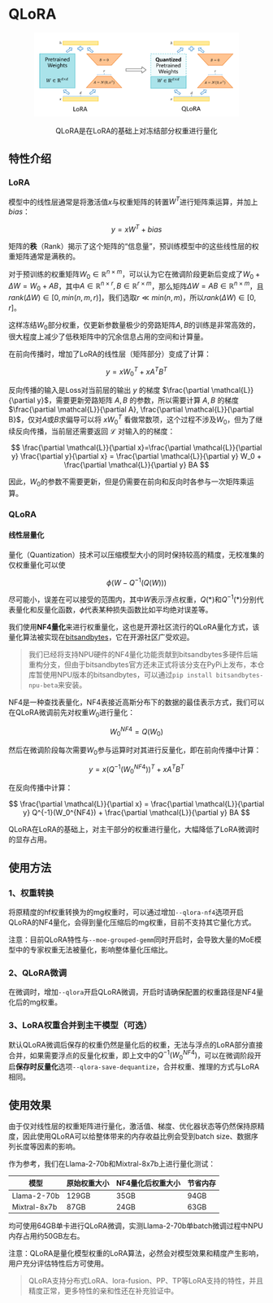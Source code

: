 # QLoRA

<div style="text-align: center;">
  <p>
    <img src="../../sources/images/qlora/qlora.png" style="max-width:80%; height:auto;" alt="Description of the image"/>
  </p>
  <p class="img-description" style="margin: 0 auto; width: 80%;">QLoRA是在LoRA的基础上对冻结部分权重进行量化</p>
</div>

## 特性介绍

### LoRA

模型中的线性层通常是将激活值$x$与权重矩阵的转置$W^T$进行矩阵乘运算，并加上$bias$：

$$
y = xW^T + bias
$$

矩阵的**秩**（Rank）揭示了这个矩阵的“信息量”，预训练模型中的这些线性层的权重矩阵通常是满秩的。

对于预训练的权重矩阵$W_0\in \mathbb{R}^{n\times m}$，可以认为它在微调阶段更新后变成了$W_0 + \Delta W = W_0 + AB$，其中$A\in \mathbb{R}^{n\times r}, B\in \mathbb{R}^{r\times m}$，那么矩阵$\Delta W = AB\in \mathbb{R}^{n\times m}$，且$rank(\Delta W)\in[0, min(n, m, r)]$，我们选取$r\ll min(n, m)$，所以$rank(\Delta W)\in[0, r]$。

这样冻结$W_0$部分权重，仅更新参数量极少的旁路矩阵$A,B$的训练是非常高效的，很大程度上减少了低秩矩阵中的冗余信息占用的空间和计算量。

在前向传播时，增加了LoRA的线性层（矩阵部分）变成了计算：

$$
y = xW_0^T + x A^T B^T
$$

反向传播的输入是Loss对当前层的输出 $y$ 的梯度 $\frac{\partial \mathcal{L}}{\partial y}$，需要更新旁路矩阵 $A, B$ 的参数，所以需要计算 $A, B$ 的梯度 $\frac{\partial \mathcal{L}}{\partial A}, \frac{\partial \mathcal{L}}{\partial B}$，仅对$A$或$B$求偏导可以将 $xW_0^T$ 看做常数项，这个过程不涉及$W_0$，但为了继续反向传播，当前层还需要返回 $\mathcal{L}$ 对输入的的梯度：

$$
\frac{\partial \mathcal{L}}{\partial x}=\frac{\partial \mathcal{L}}{\partial y} \frac{\partial y}{\partial x} = \frac{\partial \mathcal{L}}{\partial y} W_0 + \frac{\partial \mathcal{L}}{\partial y} BA
$$

因此，$W_0$的参数不需要更新，但是仍需要在前向和反向时各参与一次矩阵乘运算。

### QLoRA

#### 线性层量化

量化（Quantization）技术可以压缩模型大小的同时保持较高的精度，无校准集的仅权重量化可以使

$$
\phi \big(W - Q^{-1}(Q(W))\big)
$$

尽可能小，误差在可以接受的范围内，其中$W$表示浮点权重，$Q(*)$和$Q^{-1}(*)$分别代表量化和反量化函数，$\phi$代表某种损失函数比如平均绝对误差等。

我们使用**NF4量化**来进行权重量化，这也是开源社区流行的QLoRA量化方式，该量化算法被实现在[bitsandbytes](https://github.com/bitsandbytes-foundation/bitsandbytes)，它在开源社区广受欢迎。

> 我们已经将支持NPU硬件的NF4量化功能贡献到bitsandbytes多硬件后端重构分支，但由于bitsandbytes官方还未正式将该分支在PyPi上发布，本仓库暂使用NPU版本的bitsandbytes，可以通过`pip install bitsandbytes-npu-beta`来安装。

NF4是一种查找表量化，NF4表接近高斯分布下的数据的最佳表示方式，我们可以在QLoRA微调前先对权重$W_0$进行量化：

$$
W_0^{NF4} = Q(W_0)
$$

然后在微调阶段每次需要$W_0$参与运算时对其进行反量化，即在前向传播中计算：

$$
y = x\big(Q^{-1}(W_0^{NF4})\big)^T + x A^T B^T
$$

在反向传播中计算：

$$
\frac{\partial \mathcal{L}}{\partial x} = \frac{\partial \mathcal{L}}{\partial y} Q^{-1}(W_0^{NF4}) + \frac{\partial \mathcal{L}}{\partial y} BA
$$

QLoRA在LoRA的基础上，对主干部分的权重进行量化，大幅降低了LoRA微调时的显存占用。

## 使用方法

### 1、权重转换

将原精度的hf权重转换为的mg权重时，可以通过增加`--qlora-nf4`选项开启QLoRA的NF4量化，会得到量化压缩后的mg权重，目前不支持其它量化方式。

注意：目前QLoRA特性与`--moe-grouped-gemm`同时开启时，会导致大量的MoE模型中的专家权重无法被量化，影响整体量化压缩比。

### 2、QLoRA微调

在微调时，增加`--qlora`开启QLoRA微调，开启时请确保配置的权重路径是NF4量化后的mg权重。

### 3、LoRA权重合并到主干模型（可选）

默认QLoRA微调后保存的权重仍然是量化后的权重，无法与浮点的LoRA部分直接合并，如果需要浮点的反量化权重，即上文中的$Q^{-1}(W_0^{NF4})$，可以在微调阶段开启**保存时反量化**选项`--qlora-save-dequantize`，合并权重、推理的方式与LoRA相同。

## 使用效果

由于仅对线性层的权重矩阵进行量化，激活值、梯度、优化器状态等仍然保持原精度，因此使用QLoRA可以给整体带来的内存收益比例会受到batch size、数据序列长度等因素的影响。

作为参考，我们在Llama-2-70b和Mixtral-8x7b上进行量化测试：

| 模型         | 原始权重大小 | NF4量化后权重大小 | 节省内存 |
| ------------ | ------------ | ----------------- | -------- |
| Llama-2-70b  | 129GB        | 35GB              | 94GB     |
| Mixtral-8x7b | 87GB         | 24GB              | 63GB     |

均可使用64GB单卡进行QLoRA微调，实测Llama-2-70b单batch微调过程中NPU内存占用约50GB左右。

注意：QLoRA是量化模型权重的LoRA算法，必然会对模型效果和精度产生影响，用户充分评估特性后方可使用。

> QLoRA支持分布式LoRA、lora-fusion、PP、TP等LoRA支持的特性，并且精度正常，更多特性的亲和性还在补充验证中。
